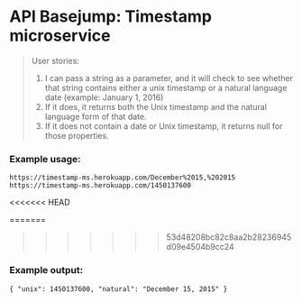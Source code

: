 # API Basejump: Timestamp microservice
>User stories:
>1) I can pass a string as a parameter, and it will check to see whether that string contains either a unix timestamp or a natural language date (example: January 1, 2016)
>2) If it does, it returns both the Unix timestamp and the natural language form of that date.
>3) If it does not contain a date or Unix timestamp, it returns null for those properties.

### Example usage:

	https://timestamp-ms.herokuapp.com/December%2015,%202015
	https://timestamp-ms.herokuapp.com/1450137600
<<<<<<< HEAD

=======
>>>>>>> 53d48208bc82c8aa2b28236945d09e4504b9cc24
### Example output:
	{ "unix": 1450137600, "natural": "December 15, 2015" }

